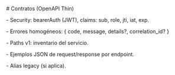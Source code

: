 \# Contratos (OpenAPI Thin)

\- Security: bearerAuth (JWT), claims: sub, role, jti, iat, exp.

\- Errores homogéneos: { code, message, details?, correlation\_id? }

\- Paths v1: inventario del servicio.

\- Ejemplos JSON de request/response por endpoint.

\- Alias legacy (si aplica).

